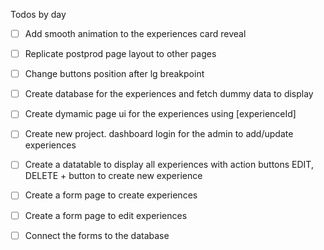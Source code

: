 Todos by day

- [ ] Add smooth animation to the experiences card reveal

- [ ] Replicate postprod page layout to other pages

- [ ] Change buttons position after lg breakpoint

- [ ] Create database for the experiences and fetch dummy data to display

- [ ] Create dymamic page ui for the experiences using [experienceId]

- [ ] Create new project. dashboard login for the admin to add/update experiences

- [ ] Create a datatable to display all experiences with action buttons EDIT, DELETE + button to create new experience

- [ ] Create a form page to create experiences

- [ ] Create a form page to edit experiences

- [ ] Connect the forms to the database
